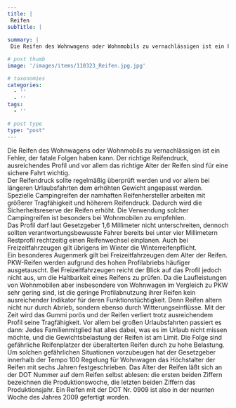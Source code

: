 ```yaml
---
title: |
 Reifen
subTitle: |
 
summary: |
 Die Reifen des Wohnwagens oder Wohnmobils zu vernachlässigen ist ein Fehler, der fatale Folgen haben kann. Der richtige Reifendruck, ausreichendes Profil und vor allem das richtige Alter der Reifen sind für eine sichere Fahrt wichtig.

# post thumb
image: '/images/items/110323_Reifen.jpg.jpg'

# taxonomies
categories: 
  - ''
  - ''
tags:
  - ''

# post type
type: "post"
---
```


Die Reifen des Wohnwagens oder Wohnmobils zu vernachlässigen ist ein Fehler, der fatale Folgen haben kann. Der richtige Reifendruck, ausreichendes Profil und vor allem das richtige Alter der Reifen sind für eine sichere Fahrt wichtig.  
 Der Reifendruck sollte regelmäßig überprüft werden und vor allem bei längeren Urlaubsfahrten dem erhöhten Gewicht angepasst werden. Spezielle Campingreifen der namhaften Reifenhersteller arbeiten mit größerer Tragfähigkeit und höherem Reifendruck. Dadurch wird die Sicherheitsreserve der Reifen erhöht. Die Verwendung solcher Campingreifen ist besonders bei Wohnmobilen zu empfehlen.   
 Das Profil darf laut Gesetzgeber 1,6 Millimeter nicht unterschreiten, dennoch sollten verantwortungsbewusste Fahrer bereits bei unter vier Millimetern Restprofil rechtzeitig einen Reifenwechsel einplanen. Auch bei Freizeitfahrzeugen gilt übrigens im Winter die Winterreifenpflicht.  
 Ein besonderes Augenmerk gilt bei Freizeitfahrzeugen dem Alter der Reifen. PKW-Reifen werden aufgrund des hohen Profilabriebs häufiger ausgetauscht. Bei Freizeitfahrzeugen reicht der Blick auf das Profil jedoch nicht aus, um die Haltbarkeit eines Reifens zu prüfen. Da die Laufleistungen von Wohnmobilen aber insbesondere von Wohnwagen im Vergleich zu PKW sehr gering sind, ist die geringe Profilabnutzung ihrer Reifen kein ausreichender Indikator für deren Funktionstüchtigkeit. Denn Reifen altern nicht nur durch Abrieb, sondern ebenso durch Witterungseinflüsse. Mit der Zeit wird das Gummi porös und der Reifen verliert trotz ausreichendem Profil seine Tragfähigkeit. Vor allem bei großen Urlaubsfahrten passiert es dann: Jedes Familienmitglied hat alles dabei, was es im Urlaub nicht missen möchte, und die Gewichtsbelastung der Reifen ist am Limit. Die Folge sind gefährliche Reifenplatzer der überalterten Reifen durch zu hohe Belastung. Um solchen gefährlichen Situationen vorzubeugen hat der Gesetzgeber innerhalb der Tempo 100 Regelung für Wohnwagen das Höchstalter der Reifen mit sechs Jahren festgeschrieben. Das Alter der Reifen läßt sich an der DOT Nummer auf dem Reifen selbst ablesen: die ersten beiden Ziffern bezeichnen die Produktionswoche, die letzten beiden Ziffern das Produktionsjahr. Ein Reifen mit der DOT Nr. 0909 ist also in der neunten Woche des Jahres 2009 gefertigt worden.